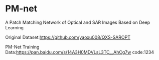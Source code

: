 # PM-net
A Patch Matching Network of Optical and SAR Images Based on Deep Learning
  
Original Dataset:https://github.com/yaoxu008/QXS-SAROPT

PM-Net Training Data:https://pan.baidu.com/s/14A3H0MDVLsL3TC__AhCg7w   code:1234
